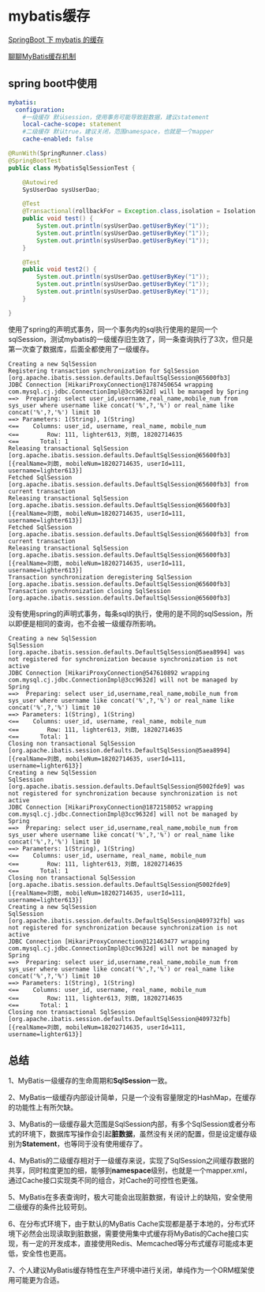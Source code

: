 # mybatis缓存

[SpringBoot 下 mybatis 的缓存](https://www.cnblogs.com/zhuwbox/p/10460765.html)

[聊聊MyBatis缓存机制](https://tech.meituan.com/2018/01/19/mybatis-cache.html)

## spring boot中使用

```yaml
mybatis:
  configuration:
    #一级缓存 默认session，使用事务可能导致脏数据，建议statement
    local-cache-scope: statement
    #二级缓存 默认true，建议关闭，范围namespace，也就是一个mapper
    cache-enabled: false
```



```java
@RunWith(SpringRunner.class)
@SpringBootTest
public class MybatisSqlSessionTest {

    @Autowired
    SysUserDao sysUserDao;

    @Test
    @Transactional(rollbackFor = Exception.class,isolation = Isolation.READ_COMMITTED)
    public void test() {
        System.out.println(sysUserDao.getUserByKey("1"));
        System.out.println(sysUserDao.getUserByKey("1"));
        System.out.println(sysUserDao.getUserByKey("1"));
    }

    @Test
    public void test2() {
        System.out.println(sysUserDao.getUserByKey("1"));
        System.out.println(sysUserDao.getUserByKey("1"));
        System.out.println(sysUserDao.getUserByKey("1"));
    }

}
```
使用了spring的声明式事务，同一个事务内的sql执行使用的是同一个sqlSession，测试mybatis的一级缓存旧生效了，同一条查询执行了3次，但只是第一次查了数据库，后面全都使用了一级缓存。
```
Creating a new SqlSession
Registering transaction synchronization for SqlSession [org.apache.ibatis.session.defaults.DefaultSqlSession@65600fb3]
JDBC Connection [HikariProxyConnection@1787450654 wrapping com.mysql.cj.jdbc.ConnectionImpl@3cc9632d] will be managed by Spring
==>  Preparing: select user_id,username,real_name,mobile_num from sys_user where username like concat('%',?,'%') or real_name like concat('%',?,'%') limit 10 
==> Parameters: 1(String), 1(String)
<==    Columns: user_id, username, real_name, mobile_num
<==        Row: 111, lighter613, 刘朗, 18202714635
<==      Total: 1
Releasing transactional SqlSession [org.apache.ibatis.session.defaults.DefaultSqlSession@65600fb3]
[{realName=刘朗, mobileNum=18202714635, userId=111, username=lighter613}]
Fetched SqlSession [org.apache.ibatis.session.defaults.DefaultSqlSession@65600fb3] from current transaction
Releasing transactional SqlSession [org.apache.ibatis.session.defaults.DefaultSqlSession@65600fb3]
[{realName=刘朗, mobileNum=18202714635, userId=111, username=lighter613}]
Fetched SqlSession [org.apache.ibatis.session.defaults.DefaultSqlSession@65600fb3] from current transaction
Releasing transactional SqlSession [org.apache.ibatis.session.defaults.DefaultSqlSession@65600fb3]
[{realName=刘朗, mobileNum=18202714635, userId=111, username=lighter613}]
Transaction synchronization deregistering SqlSession [org.apache.ibatis.session.defaults.DefaultSqlSession@65600fb3]
Transaction synchronization closing SqlSession [org.apache.ibatis.session.defaults.DefaultSqlSession@65600fb3]
```
没有使用spring的声明式事务，每条sql的执行，使用的是不同的sqlSession，所以即便是相同的查询，也不会被一级缓存所影响。
```
Creating a new SqlSession
SqlSession [org.apache.ibatis.session.defaults.DefaultSqlSession@5aea8994] was not registered for synchronization because synchronization is not active
JDBC Connection [HikariProxyConnection@547610892 wrapping com.mysql.cj.jdbc.ConnectionImpl@3cc9632d] will not be managed by Spring
==>  Preparing: select user_id,username,real_name,mobile_num from sys_user where username like concat('%',?,'%') or real_name like concat('%',?,'%') limit 10 
==> Parameters: 1(String), 1(String)
<==    Columns: user_id, username, real_name, mobile_num
<==        Row: 111, lighter613, 刘朗, 18202714635
<==      Total: 1
Closing non transactional SqlSession [org.apache.ibatis.session.defaults.DefaultSqlSession@5aea8994]
[{realName=刘朗, mobileNum=18202714635, userId=111, username=lighter613}]
Creating a new SqlSession
SqlSession [org.apache.ibatis.session.defaults.DefaultSqlSession@5002fde9] was not registered for synchronization because synchronization is not active
JDBC Connection [HikariProxyConnection@1872158052 wrapping com.mysql.cj.jdbc.ConnectionImpl@3cc9632d] will not be managed by Spring
==>  Preparing: select user_id,username,real_name,mobile_num from sys_user where username like concat('%',?,'%') or real_name like concat('%',?,'%') limit 10 
==> Parameters: 1(String), 1(String)
<==    Columns: user_id, username, real_name, mobile_num
<==        Row: 111, lighter613, 刘朗, 18202714635
<==      Total: 1
Closing non transactional SqlSession [org.apache.ibatis.session.defaults.DefaultSqlSession@5002fde9]
[{realName=刘朗, mobileNum=18202714635, userId=111, username=lighter613}]
Creating a new SqlSession
SqlSession [org.apache.ibatis.session.defaults.DefaultSqlSession@409732fb] was not registered for synchronization because synchronization is not active
JDBC Connection [HikariProxyConnection@121463477 wrapping com.mysql.cj.jdbc.ConnectionImpl@3cc9632d] will not be managed by Spring
==>  Preparing: select user_id,username,real_name,mobile_num from sys_user where username like concat('%',?,'%') or real_name like concat('%',?,'%') limit 10 
==> Parameters: 1(String), 1(String)
<==    Columns: user_id, username, real_name, mobile_num
<==        Row: 111, lighter613, 刘朗, 18202714635
<==      Total: 1
Closing non transactional SqlSession [org.apache.ibatis.session.defaults.DefaultSqlSession@409732fb]
[{realName=刘朗, mobileNum=18202714635, userId=111, username=lighter613}]
```



## 总结

1、MyBatis一级缓存的生命周期和**SqlSession**一致。

2、MyBatis一级缓存内部设计简单，只是一个没有容量限定的HashMap，在缓存的功能性上有所欠缺。

3、MyBatis的一级缓存最大范围是SqlSession内部，有多个SqlSession或者分布式的环境下，数据库写操作会引起**脏数据**，虽然没有关闭的配置，但是设定缓存级别为**Statement**，也等同于没有使用缓存了。

4、MyBatis的二级缓存相对于一级缓存来说，实现了SqlSession之间缓存数据的共享，同时粒度更加的细，能够到**namespace**级别，也就是一个mapper.xml，通过Cache接口实现类不同的组合，对Cache的可控性也更强。

5、MyBatis在多表查询时，极大可能会出现脏数据，有设计上的缺陷，安全使用二级缓存的条件比较苛刻。

6、在分布式环境下，由于默认的MyBatis Cache实现都是基于本地的，分布式环境下必然会出现读取到脏数据，需要使用集中式缓存将MyBatis的Cache接口实现，有一定的开发成本，直接使用Redis、Memcached等分布式缓存可能成本更低，安全性也更高。

7、个人建议MyBatis缓存特性在生产环境中进行关闭，单纯作为一个ORM框架使用可能更为合适。